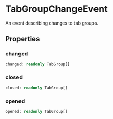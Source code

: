 # TabGroupChangeEvent

An event describing changes to tab groups.

## Properties

### changed

```typescript
changed: readonly TabGroup[]
```

### closed

```typescript
closed: readonly TabGroup[]
```

### opened

```typescript
opened: readonly TabGroup[]
```

[TabGroup]: TabGroup.md
